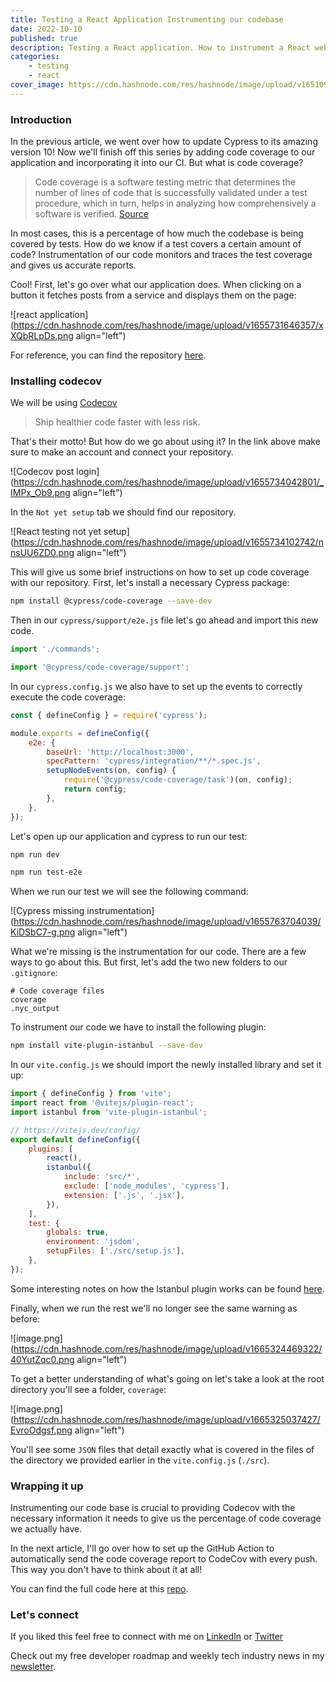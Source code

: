 ```yaml
---
title: Testing a React Application Instrumenting our codebase
date: 2022-10-10
published: true
description: Testing a React application. How to instrument a React web application codebase with Istanbul.
categories:
    - testing
    - react
cover_image: https://cdn.hashnode.com/res/hashnode/image/upload/v1651098470347/9coA_akWr.png
---
```


### Introduction

In the previous article, we went over how to update Cypress to its amazing version 10! Now we'll finish off this series by adding code coverage to our application and incorporating it into our CI. But what is code coverage?

> Code coverage is a software testing metric that determines the number of lines of code that is successfully validated under a test procedure, which in turn, helps in analyzing how comprehensively a software is verified.
> [Source](https://www.codegrip.tech/productivity/everything-you-need-to-know-about-code-coverage/)

In most cases, this is a percentage of how much the codebase is being covered by tests. How do we know if a test covers a certain amount of code? Instrumentation of our code monitors and traces the test coverage and gives us accurate reports.

Cool! First, let's go over what our application does. When clicking on a button it fetches posts from a service and displays them on the page:

![react application](https://cdn.hashnode.com/res/hashnode/image/upload/v1655731646357/xXQbRLpDs.png align="left")

For reference, you can find the repository [here](https://github.com/diballesteros/react-testing).

### Installing codecov

We will be using [Codecov](https://about.codecov.io/)

> Ship healthier code faster with less risk.

That's their motto! But how do we go about using it? In the link above make sure to make an account and connect your repository.

![Codecov post login](https://cdn.hashnode.com/res/hashnode/image/upload/v1655734042801/_IMPx_Ob9.png align="left")

In the `Not yet setup` tab we should find our repository.

![React testing not yet setup](https://cdn.hashnode.com/res/hashnode/image/upload/v1655734102742/nnsUU6ZD0.png align="left")

This will give us some brief instructions on how to set up code coverage with our repository. First, let's install a necessary Cypress package:

```bash
npm install @cypress/code-coverage --save-dev
```

Then in our `cypress/support/e2e.js` file let's go ahead and import this new code.

```js
import './commands';

import '@cypress/code-coverage/support';
```

In our `cypress.config.js` we also have to set up the events to correctly execute the code coverage:

```js
const { defineConfig } = require('cypress');

module.exports = defineConfig({
	e2e: {
		baseUrl: 'http://localhost:3000',
		specPattern: 'cypress/integration/**/*.spec.js',
		setupNodeEvents(on, config) {
			require('@cypress/code-coverage/task')(on, config);
			return config;
		},
	},
});
```

Let's open up our application and cypress to run our test:

```bash
npm run dev

npm run test-e2e
```

When we run our test we will see the following command:

![Cypress missing instrumentation](https://cdn.hashnode.com/res/hashnode/image/upload/v1655763704039/KiDSbC7-g.png align="left")

What we're missing is the instrumentation for our code. There are a few ways to go about this. But first, let's add the two new folders to our `.gitignore`:

```text
# Code coverage files
coverage
.nyc_output
```

To instrument our code we have to install the following plugin:

```bash
npm install vite-plugin-istanbul --save-dev
```

In our `vite.config.js` we should import the newly installed library and set it up:

```js
import { defineConfig } from 'vite';
import react from '@vitejs/plugin-react';
import istanbul from 'vite-plugin-istanbul';

// https://vitejs.dev/config/
export default defineConfig({
	plugins: [
		react(),
		istanbul({
			include: 'src/*',
			exclude: ['node_modules', 'cypress'],
			extension: ['.js', '.jsx'],
		}),
	],
	test: {
		globals: true,
		environment: 'jsdom',
		setupFiles: ['./src/setup.js'],
	},
});
```

Some interesting notes on how the Istanbul plugin works can be found [here](https://github.com/iFaxity/vite-plugin-istanbul).

Finally, when we run the rest we'll no longer see the same warning as before:

![image.png](https://cdn.hashnode.com/res/hashnode/image/upload/v1665324469322/40YutZqc0.png align="left")

To get a better understanding of what's going on let's take a look at the root directory you'll see a folder, `coverage`:

![image.png](https://cdn.hashnode.com/res/hashnode/image/upload/v1665325037427/EvroOdgsf.png align="left")

You'll see some `JSON` files that detail exactly what is covered in the files of the directory we provided earlier in the `vite.config.js` (`./src`).

### Wrapping it up

Instrumenting our code base is crucial to providing Codecov with the necessary information it needs to give us the percentage of code coverage we actually have.

In the next article, I'll go over how to set up the GitHub Action to automatically send the code coverage report to CodeCov with every push. This way you don't have to think about it at all!

You can find the full code here at this [repo](https://github.com/diballesteros/react-testing).

### Let's connect

If you liked this feel free to connect with me on [LinkedIn](https://www.linkedin.com/in/relatablecode) or [Twitter](https://twitter.com/relatablecoder)

Check out my free developer roadmap and weekly tech industry news in my [newsletter](https://relatablecode.substack.com/).
